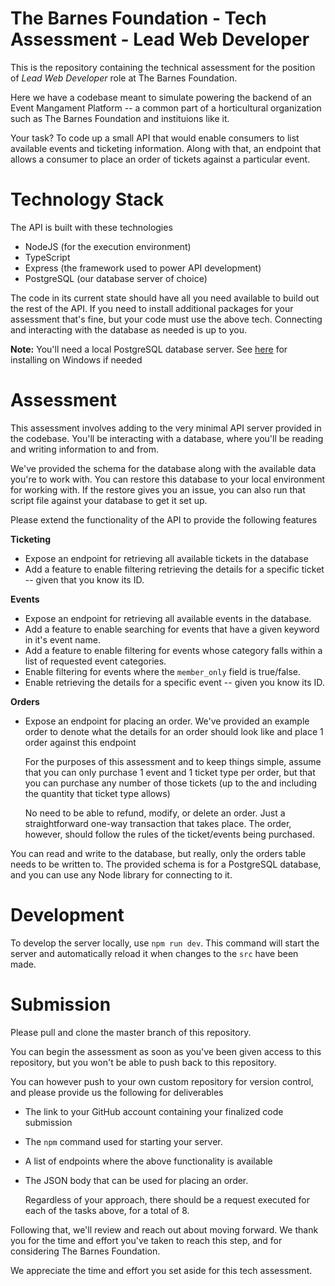 # The Barnes Foundation - Tech Assessment - Lead Web Developer

This is the repository containing the technical assessment for the position of *Lead Web Developer* role at The Barnes Foundation.

Here we have a codebase meant to simulate powering the backend of an Event Mangament Platform -- a common part of a horticultural organization such as The Barnes Foundation and instituions like it. 

Your task? To code up a small API that would enable consumers to list available events and ticketing information. 
Along with that, an endpoint that allows a consumer to place an order of tickets against a particular event.

# Technology Stack

The API is built with these technologies

- NodeJS (for the execution environment)
- TypeScript
- Express (the framework used to power API development)
- PostgreSQL (our database server of choice)

The code in its current state should have all you need available to build out the rest of the API. If you need to install additional packages for your assessment that's fine, but your code must use the above tech. Connecting and interacting with the database as needed is up to you. 

**Note:** You'll need a local PostgreSQL database server. See [here](https://www.postgresqltutorial.com/install-postgresql/) for installing on Windows if needed

# Assessment

This assessment involves adding to the very minimal API server provided in the codebase. You'll be interacting with a database, where you'll be reading and writing information to and from.

We've provided the schema for the database along with the available data you're to work with. You can restore this database to your local environment for working with. If the restore gives you an issue, you can also run that script file against your database to get it set up.

Please extend the functionality of the API to provide the following features

**Ticketing**

- Expose an endpoint for retrieving all available tickets in the database
- Add a feature to enable filtering retrieving the details for a specific ticket -- given that you know its ID.

**Events**

- Expose an endpoint for retrieving all available events in the database.
- Add a feature to enable searching for events that have a given keyword in it's event name. 
- Add a feature to enable filtering for events whose category falls within a list of requested event categories.
- Enable filtering for events where the `member_only` field is true/false.
- Enable retrieving the details for a specific event -- given you know its ID. 

**Orders**
- Expose an endpoint for placing an order. We've provided an example order to denote what the details for an order should look like and place 1 order against this endpoint

  For the purposes of this assessment and to keep things simple, assume that you can only purchase 1 event and 1 ticket type per order, but that you can purchase any number of those tickets (up to the and including the quantity that ticket type allows)

  No need to be able to refund, modify, or delete an order. Just a straightforward one-way transaction that takes place. The order, however, should follow the rules of the ticket/events being purchased.

You can read and write to the database, but really, only the orders table needs to be written to. The provided schema is for a PostgreSQL database, and you can use any Node library for connecting to it. 

# Development

To develop the server locally, use `npm run dev`. This command will start the server and automatically reload it when changes to the `src` have been made.

# Submission

Please pull and clone the master branch of this repository. 

You can begin the assessment as soon as you've been given access to this repository, but you won't be able to push back to this repository. 

You can however push to your own custom repository for version control, and please provide us the following for deliverables
- The link to your GitHub account containing your finalized code submission
- The `npm` command used for starting your server.
- A list of endpoints where the above functionality is available
- The JSON body that can be used for placing an order.

  Regardless of your approach, there should be a request executed for each of the tasks above, for a total of 8. 

Following that, we'll review and reach out about moving forward. We thank you for the time and effort you've taken to reach this step, and for considering The Barnes Foundation.

We appreciate the time and effort you set aside for this tech assessment.

